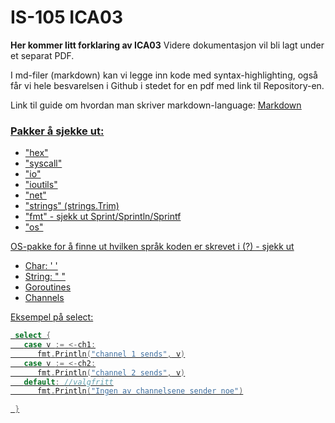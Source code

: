 # IS-105 ICA03

**Her kommer litt forklaring av ICA03**
Videre dokumentasjon vil bli lagt under et separat PDF.

I md-filer (markdown) kan vi legge inn kode med syntax-highlighting, også får vi hele besvarelsen i Github i stedet for en pdf med link til Repository-en.

Link til guide om hvordan man skriver markdown-language:
[<u>Markdown](https://guides.github.com/features/mastering-markdown/)

### Pakker å sjekke ut:
- "hex"
- "syscall"
- "io"
- "ioutils"
- "net"
- "strings" (strings.Trim)
- "fmt" - sjekk ut Sprint/Sprintln/Sprintf
- "os"

OS-pakke for å finne ut hvilken språk koden er skrevet i (?) - sjekk ut

- Char: ' '
- String: " "
- Goroutines
- Channels

Eksempel på select:
```go
 select {
   case v := <-ch1:
      fmt.Println("channel 1 sends", v)
   case v := <-ch2:
      fmt.Println("channel 2 sends", v)
   default: //valgfritt
      fmt.Println("Ingen av channelsene sender noe")

 }
```
